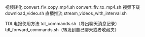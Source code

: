 视频转化
convert_flv_copy_mp4.sh
convert_flv_to_mp4.sh
视频下载
download_video.sh
直播推流
stream_videos_with_interval.sh

TDL电报使用方法
tdl_commands.sh（导出聊天消息记录）
tdl_forward_commands.sh（转发到自己聊天或者收藏夹）